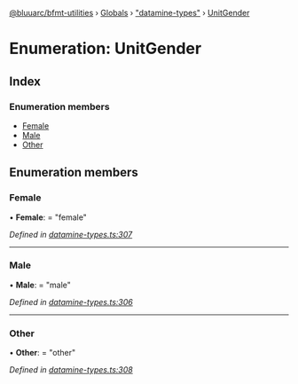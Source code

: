 [@bluuarc/bfmt-utilities](../README.md) › [Globals](../globals.md) › ["datamine-types"](../modules/_datamine_types_.md) › [UnitGender](_datamine_types_.unitgender.md)

# Enumeration: UnitGender

## Index

### Enumeration members

* [Female](_datamine_types_.unitgender.md#female)
* [Male](_datamine_types_.unitgender.md#male)
* [Other](_datamine_types_.unitgender.md#other)

## Enumeration members

###  Female

• **Female**: = "female"

*Defined in [datamine-types.ts:307](https://github.com/BluuArc/bfmt-utilities/blob/master/src/datamine-types.ts#L307)*

___

###  Male

• **Male**: = "male"

*Defined in [datamine-types.ts:306](https://github.com/BluuArc/bfmt-utilities/blob/master/src/datamine-types.ts#L306)*

___

###  Other

• **Other**: = "other"

*Defined in [datamine-types.ts:308](https://github.com/BluuArc/bfmt-utilities/blob/master/src/datamine-types.ts#L308)*
